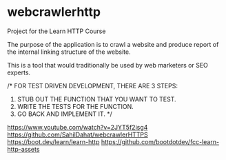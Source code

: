 # webcrawlerhttp
Project for the Learn HTTP Course

The purpose of the application is to crawl a website and produce report of the internal linking structure of the website. 

This is a tool that would traditionally be used by web marketers or SEO experts. 

/*
FOR TEST DRIVEN DEVELOPMENT, THERE ARE 3 STEPS:

1. STUB OUT THE FUNCTION THAT YOU WANT TO TEST.
2. WRITE THE TESTS FOR THE FUNCTION.
3. GO BACK AND IMPLEMENT IT.
*/

https://www.youtube.com/watch?v=2JYT5f2isg4
https://github.com/SahilDahat/webcrawlerHTTPS
https://boot.dev/learn/learn-http
https://github.com/bootdotdev/fcc-learn-http-assets
